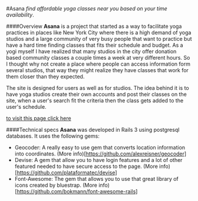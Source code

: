 #Asana
_find affordable yoga classes near you based on your time availability_.

####Overview
**Asana** is a project that started as a way to facilitate yoga practices in places like New York City where there is a high demand of yoga studios and a large community of very busy people that want to practice but have a hard time finding classes that fits their schedule and budget. As a yogi myself I have realized that many studios in the city offer donation based community classes a couple times a week at very different hours. So I thought why not create a place where people can access information form several studios, that way they might realize they have classes that work for them closer than they expected.

The site is designed for users as well as for studios. The idea behind it is to have yoga studios create their own accounts and post their classes on the site, when a user's search fit the criteria then the class gets added to the user's schedule.

[to visit this page click here](http://yogapp.herokuapp.com)

####Technical specs
**Asana** was developed in Rails 3 using postgresql databases. It uses the following gems:
- Geocoder: A really easy to use gem that converts location information into coordinates. (More info)[https://github.com/alexreisner/geocoder]
- Devise: A gem that allow you to have login features and a lot of other featured needed to have secure access to the page. (More info)[https://github.com/plataformatec/devise]
- Font-Awesome: The gem that allows you to use that great library of icons created by bluestrap. (More info)[https://github.com/bokmann/font-awesome-rails]

